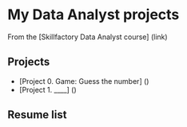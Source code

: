 # My Data Analyst projects

From the [Skillfactory Data Analyst course] (link)

## Projects

* [Project 0. Game: Guess the number] ()
* [Project 1. ____] ()

## Resume list

